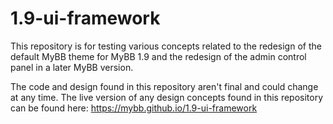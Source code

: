 # 1.9-ui-framework

This repository is for testing various concepts related to the redesign of the default MyBB theme for MyBB 1.9 and the redesign of the admin control panel in a later MyBB version.

The code and design found in this repository aren't final and could change at any time. The live version of any design concepts found in this repository can be found here: https://mybb.github.io/1.9-ui-framework
